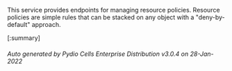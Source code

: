 






This service provides endpoints for managing resource policies. Resource policies are simple rules that can be stacked on any object with a "deny-by-default" approach.

[:summary]

###### Auto generated by Pydio Cells Enterprise Distribution v3.0.4 on 28-Jan-2022
